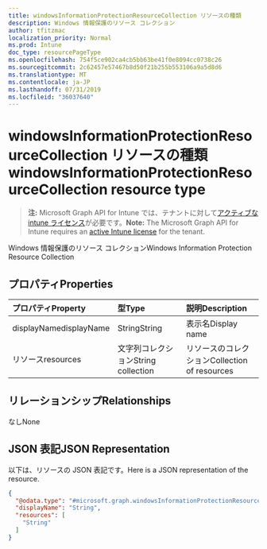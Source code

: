```yaml
---
title: windowsInformationProtectionResourceCollection リソースの種類
description: Windows 情報保護のリソース コレクション
author: tfitzmac
localization_priority: Normal
ms.prod: Intune
doc_type: resourcePageType
ms.openlocfilehash: 754f5ce902ca4cb5bb63be41f0e8094cc0738c26
ms.sourcegitcommit: 2c62457e57467b8d50f21b255b553106a9a5d8d6
ms.translationtype: MT
ms.contentlocale: ja-JP
ms.lasthandoff: 07/31/2019
ms.locfileid: "36037640"
---
```

# <a name="windowsinformationprotectionresourcecollection-resource-type"></a><span data-ttu-id="6ff4e-103">windowsInformationProtectionResourceCollection リソースの種類</span><span class="sxs-lookup"><span data-stu-id="6ff4e-103">windowsInformationProtectionResourceCollection resource type</span></span>

> <span data-ttu-id="6ff4e-104">**注:** Microsoft Graph API for Intune では、テナントに対して[アクティブな intune ライセンス](https://go.microsoft.com/fwlink/?linkid=839381)が必要です。</span><span class="sxs-lookup"><span data-stu-id="6ff4e-104">**Note:** The Microsoft Graph API for Intune requires an [active Intune license](https://go.microsoft.com/fwlink/?linkid=839381) for the tenant.</span></span>

<span data-ttu-id="6ff4e-105">Windows 情報保護のリソース コレクション</span><span class="sxs-lookup"><span data-stu-id="6ff4e-105">Windows Information Protection Resource Collection</span></span>

## <a name="properties"></a><span data-ttu-id="6ff4e-106">プロパティ</span><span class="sxs-lookup"><span data-stu-id="6ff4e-106">Properties</span></span>
|<span data-ttu-id="6ff4e-107">プロパティ</span><span class="sxs-lookup"><span data-stu-id="6ff4e-107">Property</span></span>|<span data-ttu-id="6ff4e-108">型</span><span class="sxs-lookup"><span data-stu-id="6ff4e-108">Type</span></span>|<span data-ttu-id="6ff4e-109">説明</span><span class="sxs-lookup"><span data-stu-id="6ff4e-109">Description</span></span>|
|:---|:---|:---|
|<span data-ttu-id="6ff4e-110">displayName</span><span class="sxs-lookup"><span data-stu-id="6ff4e-110">displayName</span></span>|<span data-ttu-id="6ff4e-111">String</span><span class="sxs-lookup"><span data-stu-id="6ff4e-111">String</span></span>|<span data-ttu-id="6ff4e-112">表示名</span><span class="sxs-lookup"><span data-stu-id="6ff4e-112">Display name</span></span>|
|<span data-ttu-id="6ff4e-113">リソース</span><span class="sxs-lookup"><span data-stu-id="6ff4e-113">resources</span></span>|<span data-ttu-id="6ff4e-114">文字列コレクション</span><span class="sxs-lookup"><span data-stu-id="6ff4e-114">String collection</span></span>|<span data-ttu-id="6ff4e-115">リソースのコレクション</span><span class="sxs-lookup"><span data-stu-id="6ff4e-115">Collection of resources</span></span>|

## <a name="relationships"></a><span data-ttu-id="6ff4e-116">リレーションシップ</span><span class="sxs-lookup"><span data-stu-id="6ff4e-116">Relationships</span></span>
<span data-ttu-id="6ff4e-117">なし</span><span class="sxs-lookup"><span data-stu-id="6ff4e-117">None</span></span>

## <a name="json-representation"></a><span data-ttu-id="6ff4e-118">JSON 表記</span><span class="sxs-lookup"><span data-stu-id="6ff4e-118">JSON Representation</span></span>
<span data-ttu-id="6ff4e-119">以下は、リソースの JSON 表記です。</span><span class="sxs-lookup"><span data-stu-id="6ff4e-119">Here is a JSON representation of the resource.</span></span>
<!-- {
  "blockType": "resource",
  "@odata.type": "microsoft.graph.windowsInformationProtectionResourceCollection"
}
-->
``` json
{
  "@odata.type": "#microsoft.graph.windowsInformationProtectionResourceCollection",
  "displayName": "String",
  "resources": [
    "String"
  ]
}
```



